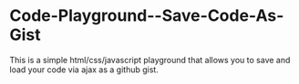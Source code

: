 # Code-Playground--Save-Code-As-Gist
This is a simple html/css/javascript playground that allows you to save and load your code via ajax as a github gist.
